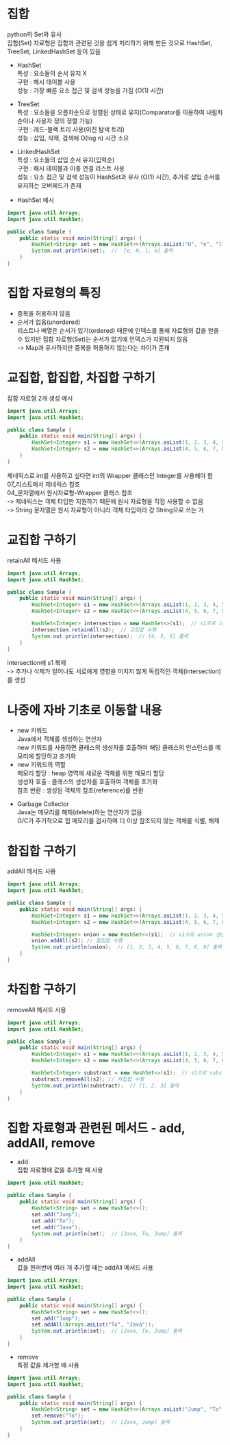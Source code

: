 # 집합
python의 Set와 유사   
집합(Set) 자료형은 집합과 관련된 것을 쉽게 처리하기 위해 만든 것으로 HashSet, TreeSet, LinkedHashSet 등이 있음   

- HashSet   
특성 : 요소들의 순서 유지 X   
구현 : 해시 테이블 사용   
성능 : 가장 빠른 요소 접근 및 검색 성능을 가짐 (O(1) 시간)   

- TreeSet   
특성 : 요소들을 오름차순으로 정렬된 상태로 유지(Comparator를 이용하여 내림차순이나 사용자 정의 정렬 가능)   
구현 : 레드-블랙 트리 사용(이진 탐색 트리)   
성능 : 삽입, 삭제, 검색에 O(log n) 시간 소요   

- LinkedHashSet   
특성 : 요소들의 삽입 순서 유지(입력순)   
구현 : 해시 테이블과 이중 연결 리스트 사용   
성능 : 요소 접근 및 검색 성능이 HashSet과 유사 (O(1) 시간), 추가로 삽입 순서를 유지하는 오버헤드가 존재   

- HashSet 예시   
```Java
import java.util.Arrays;
import java.util.HashSet;

public class Sample {
    public static void main(String[] args) {
        HashSet<String> set = new HashSet<>(Arrays.asList("H", "e", "l", "l", "o"));
        System.out.println(set);  //  [e, H, l, o] 출력
    }
}

```

# 집합 자료형의 특징
- 중복을 허용하지 않음   
- 순서가 없음(unordered)   
리스트나 배열은 순서가 있기(ordered) 때문에 인덱스를 통해 자료형의 값을 얻을 수 있지만 집합 자료형(Set)는 순서가 없기에 인덱스가 지원되지 않음   
-> Map과 유사하지만 중복을 허용하지 않는다는 차이가 존재   

# 교집합, 합집합, 차집합 구하기
집합 자료형 2개 생성 예시
```Java
import java.util.Arrays;
import java.util.HashSet;

public class Sample {
    public static void main(String[] args) {
        HashSet<Integer> s1 = new HashSet<>(Arrays.asList(1, 2, 3, 4, 5, 6));
        HashSet<Integer> s2 = new HashSet<>(Arrays.asList(4, 5, 6, 7, 8, 9));
    }
}
```
제네릭스로 int를 사용하고 싶다면 int의 Wrapper 클래스인 Integer를 사용해야 함   
07_리스트에서 제네릭스 참조   
04_문자열에서 원시자료형-Wrapper 클래스 참조   
-> 제네릭스는 객체 타입만 지원하기 때문에 원시 자료형을 직접 사용할 수 없음   
-> String 문자열은 원시 자료형이 아니라 객체 타입이라 걍 String으로 쓰는 거   

# 교집합 구하기
retainAll 메서드 사용
```Java
import java.util.Arrays;
import java.util.HashSet;

public class Sample {
    public static void main(String[] args) {
        HashSet<Integer> s1 = new HashSet<>(Arrays.asList(1, 2, 3, 4, 5, 6));
        HashSet<Integer> s2 = new HashSet<>(Arrays.asList(4, 5, 6, 7, 8, 9));

        HashSet<Integer> intersection = new HashSet<>(s1);  // s1으로 intersection 생성
        intersection.retainAll(s2);  // 교집합 수행
        System.out.println(intersection);  // [4, 5, 6] 출력
    }
}
```
intersection에 s1 복제   
-> 추가나 삭제가 일어나도 서로에게 영향을 미치지 않게 독립적인 객체(intersection)를 생성   

# 나중에 자바 기초로 이동할 내용
- new 키워드   
Java에서 객체를 생성하는 연산자   
new 키워드를 사용하면 클래스의 생성자를 호출하여 해당 클래스의 인스턴스를 메모리에 할당하고 초기화   
- new 키워드의 역할   
메모리 할당 : heap 영역에 새로운 객체를 위한 메모리 할당   
생성자 호출 : 클래스의 생성자를 호출하여 객체를 초기화   
참조 반환 : 생성된 객체의 참조(reference)를 반환   
+ Garbage Collector   
Java는 메모리를 해제(delete)하는 연산자가 없음   
G/C가 주기적으로 힙 메모리를 검사하여 더 이상 참조되지 않는 객체를 식별, 해제   

# 합집합 구하기
addAll 메서드 사용
```Java
import java.util.Arrays;
import java.util.HashSet;

public class Sample {
    public static void main(String[] args) {
        HashSet<Integer> s1 = new HashSet<>(Arrays.asList(1, 2, 3, 4, 5, 6));
        HashSet<Integer> s2 = new HashSet<>(Arrays.asList(4, 5, 6, 7, 8, 9));

        HashSet<Integer> union = new HashSet<>(s1);  // s1으로 union 생성
        union.addAll(s2); // 합집합 수행
        System.out.println(union);  // [1, 2, 3, 4, 5, 6, 7, 8, 9] 출력
    }
}
```

# 차집합 구하기
removeAll 메서드 사용
```Java
import java.util.Arrays;
import java.util.HashSet;

public class Sample {
    public static void main(String[] args) {
        HashSet<Integer> s1 = new HashSet<>(Arrays.asList(1, 2, 3, 4, 5, 6));
        HashSet<Integer> s2 = new HashSet<>(Arrays.asList(4, 5, 6, 7, 8, 9));

        HashSet<Integer> substract = new HashSet<>(s1);  // s1으로 substract 생성
        substract.removeAll(s2); // 차집합 수행
        System.out.println(substract);  // [1, 2, 3] 출력
    }
}
```

# 집합 자료형과 관련된 메서드 - add, addAll, remove
- add   
집합 자료형에 값을 추가할 때 사용
```Java
import java.util.HashSet;

public class Sample {
    public static void main(String[] args) {
        HashSet<String> set = new HashSet<>();
        set.add("Jump");
        set.add("To");
        set.add("Java");
        System.out.println(set);  // [Java, To, Jump] 출력
    }
}
```

- addAll   
값을 한꺼번에 여러 개 추가할 때는 addAll 메서드 사용
```Java
import java.util.Arrays;
import java.util.HashSet;

public class Sample {
    public static void main(String[] args) {
        HashSet<String> set = new HashSet<>();
        set.add("Jump");
        set.addAll(Arrays.asList("To", "Java"));
        System.out.println(set);  // [Java, To, Jump] 출력
    }
}
```

- remove   
특정 값을 제거할 때 사용
```Java
import java.util.Arrays;
import java.util.HashSet;

public class Sample {
    public static void main(String[] args) {
        HashSet<String> set = new HashSet<>(Arrays.asList("Jump", "To", "Java"));
        set.remove("To");
        System.out.println(set);  // [Java, Jump] 출력
    }
}
```